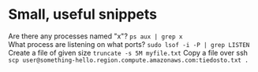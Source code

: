 # Small, useful snippets

Are there any processes named "x"? `ps aux | grep x`  
What process are listening on what ports? `sudo lsof -i -P | grep LISTEN`  
Create a file of given size `truncate -s 5M myfile.txt`
Copy a file over ssh `scp user@something-hello.region.compute.amazonaws.com:tiedosto.txt .`
